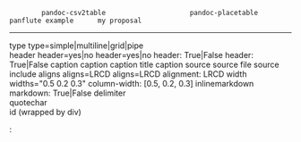             pandoc-csv2table                     pandoc-placetable        panflute example      my proposal
  --------- ------------------------------------ ------------------------ --------------------- ---------------------------------
  type      type=simple\|multiline\|grid\|pipe                                                  
  header    header=yes\|no                       header=yes\|no           header: True\|False   header: True\|False
  caption   caption                              caption                  title                 caption
  source    source                               file                     source                include
  aligns    aligns=LRCD                          aligns=LRCD                                    alignment: LRCD
  width                                          widths=\"0.5 0.2 0.3\"                         column-width: \[0.5, 0.2, 0.3\]
                                                 inlinemarkdown                                 markdown: True\|False
                                                 delimiter                                      
                                                 quotechar                                      
                                                 id (wrapped by div)                            

  : 
